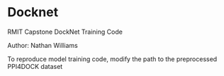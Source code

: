 # Docknet
RMIT Capstone DockNet Training Code

Author: Nathan Williams

To reproduce model training code, modify the path to the preprocessed PPI4DOCK dataset

